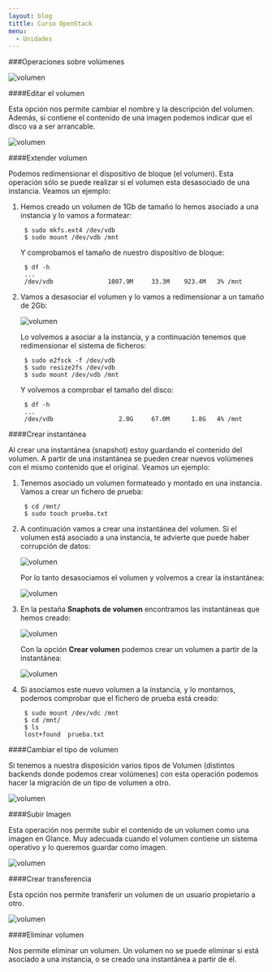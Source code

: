 ```yaml
---
layout: blog
tittle: Curso OpenStack
menu:
  - Unidades
---
```


###Operaciones sobre volúmenes

![volumen](img/operaciones/01.png)

####Editar el volumen

Esta opción nos permite cambiar el nombre y la descripción del volumen. Además, si contiene el contenido de una imagen podemos indicar que el disco va  a ser arrancable.

![volumen](img/operaciones/02.png)

####Extender volumen

Podemos redimensionar el dispositivo de bloque (el volumen). Esta operación sólo se puede realizar si el volumen esta desasociado de una instancia.
Veamos un ejemplo:

1. Hemos creado un volumen de 1Gb de tamaño lo hemos asociado a una instancia y lo vamos a formatear:

		$ sudo mkfs.ext4 /dev/vdb
		$ sudo mount /dev/vdb /mnt

	Y comprobamos el tamaño de nuestro dispositivo de bloque:

		$ df -h
		...
		/dev/vdb               1007.9M     33.3M    923.4M   3% /mnt

2. Vamos a desasociar el volumen y lo vamos a redimensionar a un tamaño de 2Gb:

	![volumen](img/operaciones/03.png)

	Lo volvemos a asociar a la instancia, y a continuación tenemos que redimensionar el sistema de ficheros:

		$ sudo e2fsck -f /dev/vdb
		$ sudo resize2fs /dev/vdb
		$ sudo mount /dev/vdb /mnt

	Y volvemos a comprobar el tamaño del disco:

		$ df -h
		...
		/dev/vdb                  2.0G     67.0M      1.8G   4% /mnt

####Crear instantánea

Al crear una instantánea (snapshot) estoy guardando el contenido del volumen. A partir de una instantánea se pueden crear nuevos volúmenes con el mismo contenido que el original.
Veamos un ejemplo:

1. Tenemos asociado un volumen formateado y montado en una instancia. Vamos a crear un fichero de prueba:

		$ cd /mnt/
		$ sudo touch prueba.txt

2. A continuación vamos a crear una instantánea del volumen. Si el volumen está asociado a una instancia, te advierte que puede haber corrupción de datos:

	![volumen](img/operaciones/04.png)

	Por lo tanto desasociamos el volumen y volvemos a crear la instantánea:

	![volumen](img/operaciones/05.png)	

3. En la pestaña **Snaphots de volumen** encontramos las instantáneas que hemos creado:

	![volumen](img/operaciones/06.png)	

	Con la opción **Crear volumen** podemos crear un volumen a partir de la instantánea:

	![volumen](img/operaciones/07.png)	

4. Si asociamos este nuevo volumen a la instancia, y lo montamos, podemos comprobar que el fichero de prueba está creado:

		$ sudo mount /dev/vdc /mnt
		$ cd /mnt/
		$ ls
		lost+found  prueba.txt

####Cambiar el tipo de volumen

Si tenemos a nuestra disposición varios tipos de Volumen (distintos backends donde podemos crear volúmenes) con esta operación podemos hacer la migración de un tipo de volumen a otro.

![volumen](img/operaciones/08.png)	

####Subir Imagen

Esta operación nos permite subir el contenido de un volumen como una imagen en Glance. Muy adecuada cuando el volumen contiene un sistema operativo y lo queremos guardar como imagen.

![volumen](img/operaciones/09.png)	

####Crear transferencia

Esta opción nos permite transferir un volumen de un usuario propietario a otro.

![volumen](img/operaciones/10.png)	

####Eliminar volumen

Nos permite eliminar un volumen. Un volumen no se puede eliminar si está asociado a una instancia, o se creado una instantánea a partir de él.